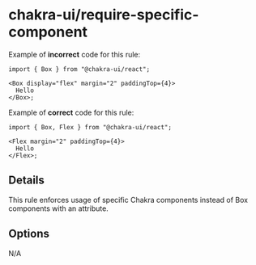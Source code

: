 # chakra-ui/require-specific-component

Example of **incorrect** code for this rule:

```tsx
import { Box } from "@chakra-ui/react";

<Box display="flex" margin="2" paddingTop={4}>
  Hello
</Box>;
```

Example of **correct** code for this rule:

```tsx
import { Box, Flex } from "@chakra-ui/react";

<Flex margin="2" paddingTop={4}>
  Hello
</Flex>;
```

## Details

This rule enforces usage of specific Chakra components instead of Box components with an attribute.

## Options

N/A
